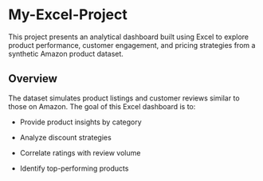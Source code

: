 # My-Excel-Project
This project presents an analytical dashboard built using Excel to explore product performance, customer engagement, and pricing strategies from a synthetic Amazon product dataset.

## Overview
The dataset simulates product listings and customer reviews similar to those on Amazon. The goal of this Excel dashboard is to:

- Provide product insights by category

- Analyze discount strategies

- Correlate ratings with review volume

- Identify top-performing products
